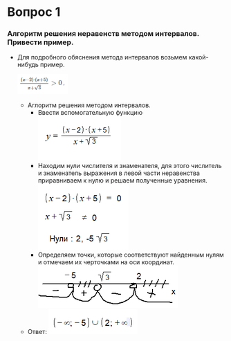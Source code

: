 # Вопрос 1

### Алгоритм решения неравенств методом интервалов. Привести пример.

- Для подробного обяснения метода интервалов возьмем какой-нибудь пример.

    ![Пример](/Math/Картинки/Вопрос_3/Пример.png)

    * Аглоритм решения методом интервалов.
        * Ввести вспомогательную функцию
        ![Пример](/Math/Картинки/Вопрос_3/Шаг_1.png)
        * Находим нули числителя и знаменателя, для этого числитель и знаменатель выражения в левой части неравенства приравниваем к нулю и решаем полученные уравнения.
        ![Пример](/Math/Картинки/Вопрос_3/Шаг_2.png)
        * Определяем точки, которые соответствуют найденным нулям и отмечаем их черточками на оси координат.
        ![Пример](/Math/Картинки/Вопрос_3/Шаг_3.png)
    * Ответ:
        ![Ответ](/Math/Картинки/Вопрос_3/Ответ.png)